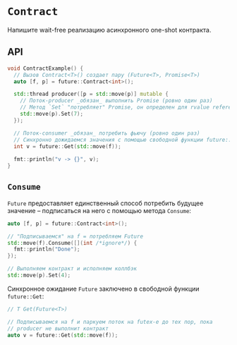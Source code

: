# `Contract`

Напишите wait-free реализацию асинхронного one-shot контракта.

## API

```cpp
void ContractExample() {
  // Вызов Contract<T>() создает пару (Future<T>, Promise<T>)
  auto [f, p] = future::Contract<int>();

  std::thread producer([p = std::move(p)] mutable {
    // Поток-producer _обязан_ выполнить Promise (ровно один раз)
    // Метод `Set` "потребляет" Promise, он определен для rvalue reference
    std::move(p).Set(7);
  });

  // Поток-consumer _обязан_ потребить фьючу (ровно один раз)
  // Синхронно дожидаемся значения с помощью свободной функции future::Get
  int v = future::Get(std::move(f));
  
  fmt::println("v -> {}", v);
}
```

## `Consume`

`Future` предоставляет единственный способ потребить будущее значение – подписаться
на него с помощью метода `Consume`:

```cpp
auto [f, p] = future::Contract<int>();

// "Подписываемся" на f = потребляем Future
std::move(f).Consume([](int /*ignore*/) {
  fmt::println("Done");
});

// Выполняем контракт и исполняем коллбэк
std::move(p).Set(4);
``` 

Синхронное ожидание `Future` заключено в свободной функции `future::Get`:

```cpp
// T Get(Future<T>)

// Подписываемся на f и паркуем поток на futex-e до тех пор, пока 
// producer не выполнит контракт
auto v = future::Get(std::move(f));
```
